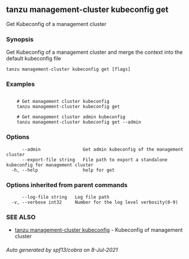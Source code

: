 ## tanzu management-cluster kubeconfig get

Get Kubeconfig of a management cluster

### Synopsis

Get Kubeconfig of a management cluster and merge the context into the default kubeconfig file

```
tanzu management-cluster kubeconfig get [flags]
```

### Examples

```

	# Get management cluster kubeconfig
	tanzu management-cluster kubeconfig get
	
	# Get management cluster admin kubeconfig
	tanzu management-cluster kubeconfig get --admin
```

### Options

```
      --admin                Get admin kubeconfig of the management cluster
      --export-file string   File path to export a standalone kubeconfig for management cluster
  -h, --help                 help for get
```

### Options inherited from parent commands

```
      --log-file string   Log file path
  -v, --verbose int32     Number for the log level verbosity(0-9)
```

### SEE ALSO

* [tanzu management-cluster kubeconfig](tanzu_management-cluster_kubeconfig.md)	 - Kubeconfig of management cluster

###### Auto generated by spf13/cobra on 8-Jul-2021
